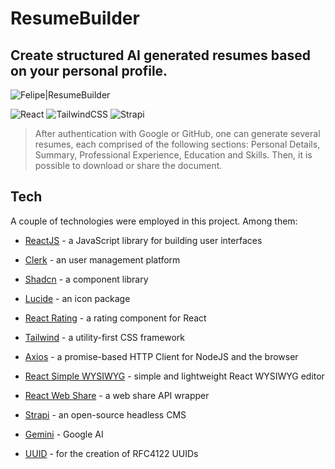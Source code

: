 # ResumeBuilder

## Create structured AI generated resumes based on your personal profile.

![Felipe|ResumeBuilder](https://img.shields.io/badge/FelipeMDantas-ResumeBuilder-white)

<p>

![React](https://img.shields.io/badge/react-%2320232a.svg?style=for-the-badge&logo=react&logoColor=%2361DAFB)
![TailwindCSS](https://img.shields.io/badge/tailwindcss-%2338B2AC.svg?style=for-the-badge&logo=tailwind-css&logoColor=white)
![Strapi](https://img.shields.io/badge/strapi-%232E7EEA.svg?style=for-the-badge&logo=strapi&logoColor=white)

> After authentication with Google or GitHub, one can generate several resumes, each comprised of the following sections: Personal Details, Summary, Professional Experience, Education and Skills. Then, it is possible to download or share the document.

## Tech

A couple of technologies were employed in this project. Among them:

- [ReactJS] - a JavaScript library for building user interfaces
- [Clerk] - an user management platform
- [Shadcn] - a component library
- [Lucide] - an icon package
- [React Rating] - a rating component for React
- [Tailwind] - a utility-first CSS framework
- [Axios] - a promise-based HTTP Client for NodeJS and the browser
- [React Simple WYSIWYG] - simple and lightweight React WYSIWYG editor
- [React Web Share] - a web share API wrapper
- [Strapi] - an open-source headless CMS
- [Gemini] - Google AI
- [UUID] - for the creation of RFC4122 UUIDs

  [reactjs]: https://reactjs.org/
  [clerk]: https://clerk.com/
  [shadcn]: https://ui.shadcn.com/
  [lucide]: https://lucide.dev/
  [react rating]: https://github.com/smastrom/react-rating
  [tailwind]: https://tailwindcss.com/
  [axios]: https://axios-http.com/docs/intro
  [react simple wysiwyg]: https://github.com/megahertz/react-simple-wysiwyg#readme
  [react web share]: https://github.com/megahertz/react-simple-wysiwyg#readme
  [strapi]: https://strapi.io/
  [gemini]: https://gemini.google.com/
  [uuid]: https://github.com/uuidjs/uuid
